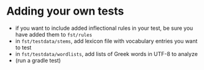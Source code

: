 # Adding your own tests

- if you want to include added inflectional rules in your test, be sure you have added them to `fst/rules`
- in `fst/testdata/stems`, add lexicon file with vocabulary entries you want to test
- in `fst/testdata/wordlists`, add lists of Greek words in UTF-8 to analyze
- (run a gradle test)
